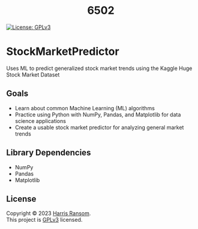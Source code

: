 <h1 align="center">6502</h1>
<p>
  <a href="https://github.com/hransom528/StockMarketPredictor/blob/master/LICENSE" target="_blank">
    <img alt="License: GPLv3" src="https://img.shields.io/github/license/hransom528/StockMarketPredictor" />
  </a>
</p>

# StockMarketPredictor
Uses ML to predict generalized stock market trends using the Kaggle Huge Stock Market Dataset

## Goals
<ul>
    <li>Learn about common Machine Learning (ML) algorithms</li> 
    <li>Practice using Python with NumPy, Pandas, and Matplotlib for data science applications</li>
    <li>Create a usable stock market predictor for analyzing general market trends</li>
</ul>

## Library Dependencies
<ul>
    <li>NumPy</li>
    <li>Pandas</li>
    <li>Matplotlib</li>
</ul>

## License
Copyright © 2023 [Harris Ransom](https://github.com/hransom528).<br/> 
This project is [GPLv3](https://github.com/hransom528/StockMarketPredictor/blob/master/LICENSE) licensed.
